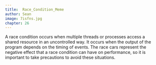 ```yaml
---
title:  Race_Condition_Meme
author: Sean
image: 7isfns.jpg
chapter: 26
---
```

A race condition occurs when multiple threads or processes access a shared resource in an uncontrolled way. It occurs when the output of the program depends on the timing of events. The race cars represent the negative effect that a race condition can have on performance, so it is important to take precautions to avoid these situations.